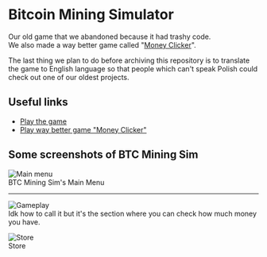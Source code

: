 # Bitcoin Mining Simulator
Our old game that we abandoned because it had trashy code.<br>
We also made a way better game called "[Money Clicker](https://money-clicker.glitch.me)".

The last thing we plan to do before archiving this repository is to translate the game to English language so that people which can't speak Polish could check out one of our oldest projects.

## Useful links
* [Play the game](https://indexed.pl/Bitcoin-Mining-Simulator/)
* [Play way better game "Money Clicker"](https://moneyclicker.indexed.pl)

## Some screenshots of BTC Mining Sim

![Main menu](https://cdn.discordapp.com/attachments/653672198736969739/739871623561347112/unknown.png)<br>
BTC Mining Sim's Main Menu
<hr>

![Gameplay](https://media.discordapp.net/attachments/653672198736969739/739871622764298401/unknown-kopia.png)<br>
Idk how to call it but it's the section where you can check how much money you have.

![Store](https://media.discordapp.net/attachments/653672198736969739/739871622806241361/unknown-kopia_2.png)<br>
Store
